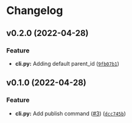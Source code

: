# Changelog

<!--next-version-placeholder-->

## v0.2.0 (2022-04-28)
### Feature
* **cli.py:** Adding default parent_id ([`9fb07b1`](https://github.com/Bellese/confluence-utils/commit/9fb07b1b23d2d89895266add5575c92eb6692882))

## v0.1.0 (2022-04-28)
### Feature
* **cli.py:** Add publish command ([#3](https://github.com/Bellese/confluence-utils/issues/3)) ([`dcc745b`](https://github.com/Bellese/confluence-utils/commit/dcc745b2c7c454035b7a49e017b8be19aa621dc6))
